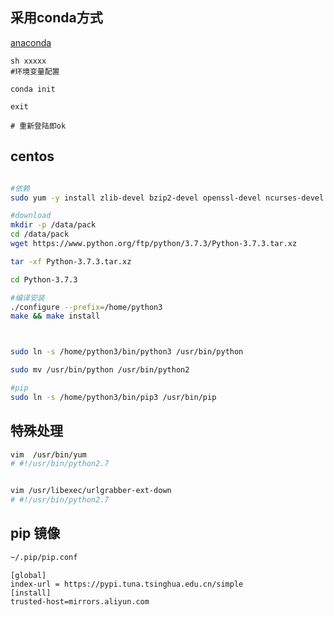 ## 采用conda方式
[anaconda](https://www.anaconda.com/) 
```
sh xxxxx
#环境变量配置

conda init 

exit

# 重新登陆即ok

```

## centos
```bash

#依赖
sudo yum -y install zlib-devel bzip2-devel openssl-devel ncurses-devel sqlite-devel readline-devel tk-devel gdbm-devel db4-devel libpcap-devel xz-devel  cc gcc libffi-devel

#download
mkdir -p /data/pack
cd /data/pack
wget https://www.python.org/ftp/python/3.7.3/Python-3.7.3.tar.xz

tar -xf Python-3.7.3.tar.xz

cd Python-3.7.3

#编译安装
./configure --prefix=/home/python3
make && make install



sudo ln -s /home/python3/bin/python3 /usr/bin/python

sudo mv /usr/bin/python /usr/bin/python2

#pip
sudo ln -s /home/python3/bin/pip3 /usr/bin/pip

```

## 特殊处理

```bash
vim  /usr/bin/yum
# #!/usr/bin/python2.7


vim /usr/libexec/urlgrabber-ext-down
# #!/usr/bin/python2.7
```



## pip 镜像

```bash
~/.pip/pip.conf 
```

```config
[global]
index-url = https://pypi.tuna.tsinghua.edu.cn/simple
[install]
trusted-host=mirrors.aliyun.com
```

